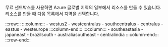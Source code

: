 무료 샌드박스를 사용하면 Azure 글로벌 지역의 일부에서 리소스를 만들 수 있습니다. 리소스를 만들 때 다음 목록에서 지역을 선택합니다.

:::row:::
    :::column:::
        - westus2 - westcentralus - southcentralus - centralus - eastus - westeurope :::column-end:::
    :::column:::
        - southeastasia - japaneast - brazilsouth - australiasoutheast - centralindia :::column-end:::
:::row-end:::